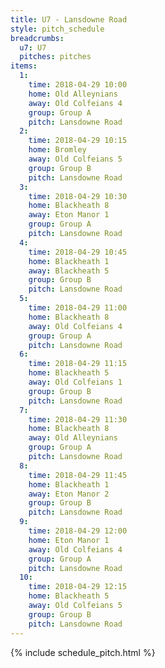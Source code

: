 ```yaml
---
title: U7 - Lansdowne Road
style: pitch_schedule
breadcrumbs:
  u7: U7
  pitches: pitches
items:
  1:
    time: 2018-04-29 10:00
    home: Old Alleynians
    away: Old Colfeians 4
    group: Group A
    pitch: Lansdowne Road
  2:
    time: 2018-04-29 10:15
    home: Bromley
    away: Old Colfeians 5
    group: Group B
    pitch: Lansdowne Road
  3:
    time: 2018-04-29 10:30
    home: Blackheath 8
    away: Eton Manor 1
    group: Group A
    pitch: Lansdowne Road
  4:
    time: 2018-04-29 10:45
    home: Blackheath 1
    away: Blackheath 5
    group: Group B
    pitch: Lansdowne Road
  5:
    time: 2018-04-29 11:00
    home: Blackheath 8
    away: Old Colfeians 4
    group: Group A
    pitch: Lansdowne Road
  6:
    time: 2018-04-29 11:15
    home: Blackheath 5
    away: Old Colfeians 1
    group: Group B
    pitch: Lansdowne Road
  7:
    time: 2018-04-29 11:30
    home: Blackheath 8
    away: Old Alleynians
    group: Group A
    pitch: Lansdowne Road
  8:
    time: 2018-04-29 11:45
    home: Blackheath 1
    away: Eton Manor 2
    group: Group B
    pitch: Lansdowne Road
  9:
    time: 2018-04-29 12:00
    home: Eton Manor 1
    away: Old Colfeians 4
    group: Group A
    pitch: Lansdowne Road
  10:
    time: 2018-04-29 12:15
    home: Blackheath 5
    away: Old Colfeians 5
    group: Group B
    pitch: Lansdowne Road
---
```


{% include schedule_pitch.html %}
